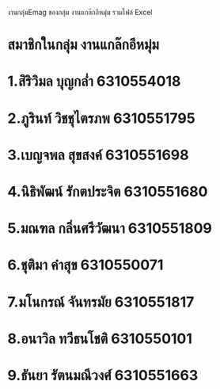 งานกลุ่มEmag ของกลุ่ม งานแกล๊กอีหมุ่ม
รวมไฟล์ Excel
# สมาชิกในกลุ่ม งานแกล๊กอีหมุ่ม 
# 1.สิริวิมล บุญกล่ำ    6310554018 
# 2.ภูรินท์ วิชชุไตรภพ 6310551795 
# 3.เบญจพล สุขสงค์ 6310551698  
# 4.นิธิพัฒน์ รักตประจิต 6310551680 
# 5.มณฑล กลิ่นศรีวัฒนา 6310551809 
# 6.ชุติมา คำสุข  6310550071 
# 7.มโนกรณ์ จันทรมัย 6310551817 
# 8.อนาวิล ทวีธนโชติ 6310550101 
# 9.ธันยา รัตนมณีวงศ์ 6310551663 
